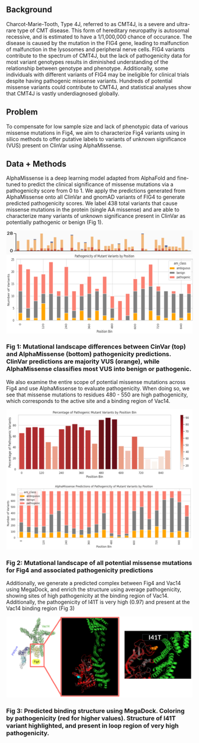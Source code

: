##  Background
Charcot-Marie-Tooth, Type 4J, referred to as CMT4J, is a severe and ultra-rare type of
CMT disease. This form of hereditary neuropathy is autosomal recessive, and is estimated to
have a 1/1,000,000 chance of occurance. The disease is caused by the mutation in the FIG4
gene, leading to malfunction of malfunction in the lysosomes and peripheral nerve cells. FIG4
variants contribute to the spectrum of CMT4J, but the lack of pathogenicity data for most variant
genotypes results in diminished understanding of the relationship between genotype and
phenotype. Additionally, some individuals with different variants of FIG4 may be ineligible for
clinical trials despite having pathogenic missense variants. Hundreds of potential missense
variants could contribute to CMT4J, and statistical analyses show that CMT4J is vastly
underdiagnosed globally.
## Problem
To compensate for low sample size and lack of phenotypic data of various missense
mutations in Fig4, we aim to characterize Fig4 variants using in silico methods to offer putative
labels to variants of unknown significance (VUS) present on ClinVar using AlphaMissense.
## Data + Methods
AlphaMissense is a deep learning model adapted from AlphaFold and fine-tuned to
predict the clinical significance of missense mutations via a pathogenicity score from 0 to 1. We
apply the predictions generated from AlphaMissense onto all ClinVar and gnomAD variants of
FIG4 to generate predicted pathogenicity scores. We label 438 total variants that cause
missense mutations in the protein (single AA missense) and are able to characterize many
variants of unknown significance present in ClinVar as potentially pathogenic or benign (Fig 1).

![alt text](https://github.com/katlovescats2/Harvard-Rare-Disease-Hackathon-2024/blob/main/Team%207/Fig1.png "Fig 1")
### Fig 1: Mutational landscape differences between CinVar (top) and AlphaMissense (bottom) pathogenicity predictions. ClinVar predictions are majority VUS (orange), while AlphaMissense classifies most VUS into benign or pathogenic.

We also examine the entire scope of potential missense mutations across Fig4 and use AlphaMissense to evaluate pathogenicity. When doing so, we see that missense mutations to residues 480 - 550 are high pathogenicity, which corresponds to the active site and a binding
region of Vac14.

![alt text](https://github.com/katlovescats2/Harvard-Rare-Disease-Hackathon-2024/blob/main/Team%207/Fig2.png "Fig 2")
### Fig 2: Mutational landscape of all potential missense mutations for Fig4 and associated pathogenicity predictions

Additionally, we generate a predicted complex between Fig4 and Vac14 using MegaDock, and
enrich the structure using average pathogenicity, showing sites of high pathogenicity at the
binding region of Vac14. Additionally, the pathogenicity of I41T is very high (0.97) and present at
the Vac14 binding region (Fig 3)

![alt text](https://github.com/katlovescats2/Harvard-Rare-Disease-Hackathon-2024/blob/main/Team%207/Fig3.png "Fig 3")
### Fig 3: Predicted binding structure using MegaDock. Coloring by pathogenicity (red for higher values). Structure of I41T variant highlighted, and present in loop region of very high pathogenicity.
